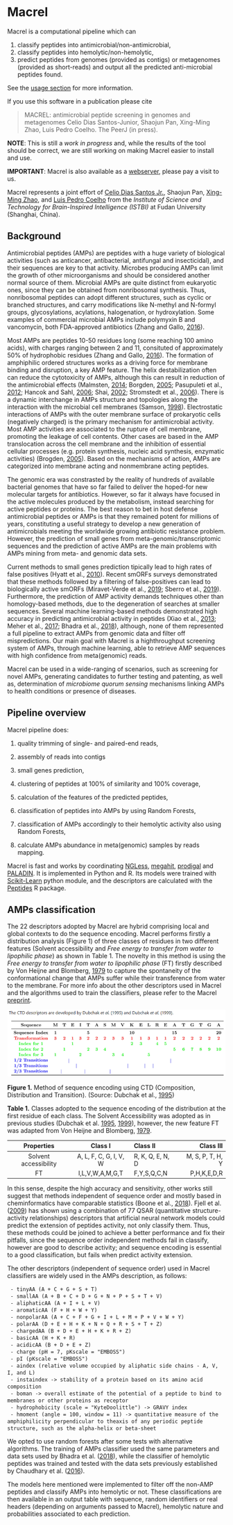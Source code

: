 # Macrel

Macrel is a computational pipeline which can

1. classify peptides into antimicrobial/non-antimicrobial,
2. classify peptides into hemolytic/non-hemolytic,
3. predict peptides from genomes (provided as contigs) or metagenomes (provided
   as short-reads) and output all the predicted anti-microbial peptides found.

See the [usage section](usage) for more information.

If you use this software in a publication please cite

>   MACREL: antimicrobial peptide screening in genomes and metagenomes
>   Celio Dias Santos-Junior, Shaojun Pan, Xing-Ming Zhao, Luis Pedro Coelho.
>   The PeerJ (in press).

**NOTE**: This is still a _work in progress_ and, while the results of the tool
should be correct, we are still working on making Macrel easier to install and
use.

**IMPORTANT**: Macrel is also available as a [webserver](http://big-data-biology.org/software/macrel),
please pay a visit to us.

Macrel represents a joint effort of [Celio Dias Santos Jr.](https://www.researchgate.net/profile/Celio_Santos_Junior), Shaojun Pan,
[Xing-Ming Zhao](http://comp-sysbio.org/members/intro_zxm.html), and [Luis Pedro
Coelho](http://luispedro.org) from the _Institute of Science and Technology for
Brain-Inspired Intelligence (ISTBI)_ at Fudan University (Shanghai, China).


## Background

Antimicrobial peptides (AMPs) are peptides with a huge variety of biological activities (such as anticancer, antibacterial, antifungal and insecticidal), and their sequences are key to that activity. Microbes producing AMPs can limit the growth of other microorganisms and should be considered another normal source of them. Microbial AMPs are quite distinct from eukaryotic ones, since they can be obtained from nonribosomal synthesis. Thus, nonribosomal peptides can adopt different structures, such as cyclic or branched structures, and carry modifications like N-methyl and N-formyl groups, glycosylations, acylations, halogenation, or hydroxylation. Some examples of commercial microbial AMPs include polymyxin B and vancomycin, both FDA-approved antibiotics (Zhang and Gallo, [2016](https://www.sciencedirect.com/science/article/pii/S0960982215014098)).

Most AMPs are peptides 10-50 residues long (some reaching 100 amino acids), with charges ranging between 2 and 11, consituted of approximately 50% of hydrophobic residues (Zhang and Gallo, [2016](https://www.sciencedirect.com/science/article/pii/S0960982215014098)). The formation of amphiphilic ordered structures works as a driving force for membrane binding and disruption, a key AMP feature. The helix destabilization often can reduce the cytotoxicity of AMPs, although this can result in reduction of the antimicrobial effects (Malmsten, [2014](https://www.tandfonline.com/doi/full/10.3109/03009734.2014.899278); Borgden, [2005](https://www.ncbi.nlm.nih.gov/pubmed/15703760?dopt=Abstract); Pasupuleti et al., [2012](www.ncbi.nlm.nih.gov/pubmed/22074402?dopt=Abstract); Hancok and Sahl, [2006](https://www.ncbi.nlm.nih.gov/pubmed/17160061?dopt=Abstract); Shai, [2002](https://www.ncbi.nlm.nih.gov/pubmed/12491537?dopt=Abstract); Stromstedt et al., [2006](https://www.ncbi.nlm.nih.gov/pubmed/19029324?dopt=Abstract)). There is a dynamic interchange in AMPs structure and topologies along the interaction with the microbial cell membranes (Samson, [1998](https://www.sciencedirect.com/science/article/pii/S1359029498800277)). Electrostatic interactions of AMPs with the outer membrane surface of prokaryotic cells (negatively charged) is the primary mechanism for antimicrobial activity. Most AMP activities are associated to the rupture of cell membrane, promoting the leakage of cell contents. Other cases are based in the AMP translocation across the cell membrane and the inhibition of essential cellular processes (e.g. protein synthesis, nucleic acid synthesis, enzymatic activities) (Brogden, [2005](https://www.ncbi.nlm.nih.gov/pubmed/15703760)). Based on the mechanisms of action, AMPs are categorized into membrane acting and nonmembrane acting peptides.

The genomic era was constrasted by the reality of hundreds of available bacterial genomes that have so far failed to deliver the hoped-for new molecular targets for antibiotics. However, so far it always have focused in the active molecules produced by the metabolism, instead searching for active peptides or proteins. The best reason to bet in host defense antimicrobial peptides or AMPs is that they remained potent for millions of years, constituting a useful strategy to develop a new generation of antimicrobials meeting the worldwide growing antibiotic resistance problem. However, the prediction of small genes from meta-genomic/transcriptomic sequences and the prediction of active AMPs are the main problems with AMPs mining from meta- and genomic data sets.

Current methods to small genes prediction tipically lead to high rates of false positives (Hyatt et al., [2010](https://www.ncbi.nlm.nih.gov/pubmed/20211023)). Recent smORFs surveys demonstrated that these methods followed by a filtering of false-positives can lead to biologically active smORFs (Miravet-Verde et al., [2019](https://www.ncbi.nlm.nih.gov/pubmed/30796087); Sberro et al., [2019](https://www.ncbi.nlm.nih.gov/pubmed/31402174)). Furthermore, the prediction of AMP activity demands techniques other than homology-based methods, due to the degeneration of searches at smaller sequences. Several machine learning-based methods demonstrated high accuracy in predicting antimicrobial activity in peptides (Xiao et al., [2013](https://www.ncbi.nlm.nih.gov/pubmed/23395824); Meher et al., [2017](https://www.ncbi.nlm.nih.gov/pubmed/28205576); Bhadra et al., [2018](https://www.ncbi.nlm.nih.gov/pubmed/29374199)), although, none of them represented a full pipeline to extract AMPs from genomic data and filter off mispredictions. Our main goal with Macrel is a highthroughput screening system of AMPs, through machine learning, able to retrieve AMP sequences with high confidence from meta(genomic) reads.

Macrel can be used in a wide-ranging of scenarios, such as screening for novel AMPs, generating candidates to further testing and patenting, as well as, determination of _microbiome quorum sensing_ mechanisms linking AMPs to health conditions or presence of diseases.

## Pipeline overview

Macrel pipeline does:

1. quality trimming of single- and paired-end reads,

2. assembly of reads into contigs

3. small genes prediction,

4. clustering of peptides at 100% of similarity and 100% coverage,

5. calculation of the features of the predicted peptides,

6. classification of peptides into AMPs by using Random Forests,

7. classification of AMPs accordingly to their hemolytic activity also using Random Forests,

8. calculate AMPs abundance in meta(genomic) samples by reads mapping.

Macrel is fast and works by coordinating [NGLess](https://github.com/ngless-toolkit/ngless), [megahit](https://github.com/voutcn/megahit), [prodigal](https://github.com/hyattpd/Prodigal) and [PALADIN](https://github.com/ToniWestbrook/paladin). It is implemented in Python and R. Its models were trained with [Scikit-Learn](https://github.com/scikit-learn/scikit-learn) python module, and the descriptors are calculated with the [Peptides](https://cran.r-project.org/web/packages/Peptides/index.html) R package.

## AMPs classification

The 22 descriptors adopted by Macrel are hybrid comprising local and global contexts to do the sequence encoding. Macrel performs firstly a distribution analysis (Figure 1) of three classes of residues in two different features (Solvent accessibility and *Free energy to transfer from water to lipophilic phase*) as shown in Table 1. The novelty in this method is using the *Free energy to transfer from water to lipophilic phase* (FT) firstly described by Von Heijne and Blomberg, [1979](https://febs.onlinelibrary.wiley.com/doi/pdf/10.1111/j.1432-1033.1979.tb13100.x) to capture the spontaneity of the conformational change that AMPs suffer while their transference from water to the membrane. For more info about the other descriptors used in Macrel and the algorithms used to train the classifiers, please refer to the Macrel [preprint](https://www.biorxiv.org/content/10.1101/2019.12.17.880385v1.full).

![](fig13.png)

**Figure 1.** Method of sequence encoding using CTD (Composition, Distribution and Transition). (Source: Dubchak et al., [1995](https://www.ncbi.nlm.nih.gov/pmc/articles/PMC41034/))

**Table 1.** Classes adopted to the sequence encoding of the distribution at the first residue of each class. The Solvent Accessibility was adopted as in previous studies (Dubchak et al. [1995](https://www.ncbi.nlm.nih.gov/pmc/articles/PMC41034/), [1999](https://www.ncbi.nlm.nih.gov/pubmed/10382667)), however, the new feature FT was adapted from Von Heijne and Blomberg, [1979](https://febs.onlinelibrary.wiley.com/doi/pdf/10.1111/j.1432-1033.1979.tb13100.x).

| Properties     | Class I     | Class II     | Class III     |
|:--------------------------------------------------------:    |:------------------------:    |:------------------    |------------------:    |
| Solvent accessibility     | A, L, F, C, G, I, V, W     | R, K, Q, E, N, D     | M, S, P, T, H, Y     |
| FT     | I,L,V,W,A,M,G,T     | F,Y,S,Q,C,N     | P,H,K,E,D,R     |

In this sense, despite the high accuracy and sensitivity, other works still suggest that methods independent of sequence order and mostly based in cheminformatics have comparable statistics (Boone et al., [2018](https://bmcbioinformatics.biomedcentral.com/track/pdf/10.1186/s12859-018-2514-6)). Fjell et al. ([2009](https://pubs.acs.org/doi/10.1021/jm8015365)) has shown using a combination of 77 QSAR (quantitative structure-activity relationships) descriptors that artificial neural network models could predict the extension of peptides activity, not only classify them. Thus, these methods could be joined to achieve a better performance and fix their pitfalls, since the sequence order independent methods fail in classify, however are good to describe activity; and sequence encoding is essential to a good classification, but fails when predict activity extension.

The other descriptors (independent of sequence order) used in Macrel classifiers are widely used in the AMPs description, as follows:

     - tinyAA (A + C + G + S + T)
     - smallAA (A + B + C + D + G + N + P + S + T + V)
     - aliphaticAA (A + I + L + V)
     - aromaticAA (F + H + W + Y)
     - nonpolarAA (A + C + F + G + I + L + M + P + V + W + Y)
     - polarAA (D + E + H + K + N + Q + R + S + T + Z)
     - chargedAA (B + D + E + H + K + R + Z)
     - basicAA (H + K + R)
     - acidicAA (B + D + E + Z)
     - charge (pH = 7, pKscale = "EMBOSS")
     - pI (pKscale = "EMBOSS")
     - aindex (relative volume occupied by aliphatic side chains - A, V, I, and L)
     - instaindex -> stability of a protein based on its amino acid composition
     - boman -> overall estimate of the potential of a peptide to bind to membranes or other proteins as receptor
     - hydrophobicity (scale = "KyteDoolittle") -> GRAVY index
     - hmoment (angle = 100, window = 11) -> quantitative measure of the amphiphilicity perpendicular to theaxis of any periodic peptide structure, such as the alpha-helix or beta-sheet

We opted to use random forests after some tests with alternative algorithms. The training of AMPs classifier used the same parameters and data sets used by Bhadra et al. ([2018](https://www.nature.com/articles/s41598-018-19752-w#Sec9)), while the classifier of hemolytic peptides was trained and tested with the data sets previously established by Chaudhary et al. ([2016](https://www.nature.com/articles/srep22843)).

The models here mentioned were implemented to filter off the non-AMP peptides and classify AMPs into hemolytic or not. These classifications are then available in an output table with sequence, random identifiers or real headers (depending on arguments passed to Macrel), hemolytic nature and probabilities associated to each prediction. 
